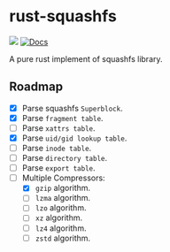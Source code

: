 # rust-squashfs 
[![](https://img.shields.io/crates/v/squashfs.svg)](https://crates.io/crates/squashfs) [![Docs](https://docs.rs/squashfs/badge.svg)](https://docs.rs/squashfs)

A pure rust implement of squashfs library.

## Roadmap

- [x] Parse squashfs `Superblock`.
- [x] Parse `fragment table`.
- [ ] Parse `xattrs table`.
- [x] Parse `uid/gid lookup table`.
- [ ] Parse `inode table`.
- [ ] Parse `directory table`.
- [ ] Parse `export table`.
- [ ] Multiple Compressors:
  - [x] `gzip` algorithm.
  - [ ] `lzma` algorithm.
  - [ ] `lzo` algorithm.
  - [ ] `xz` algorithm.
  - [ ] `lz4` algorithm.
  - [ ] `zstd` algorithm.
